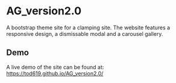 # AG_version2.0

A bootstrap theme site for a clamping site. The website features a responsive design, a dismissable modal and a carousel gallery.

## Demo

A live demo of the site can be found at: https://tod619.github.io/AG_version2.0/
